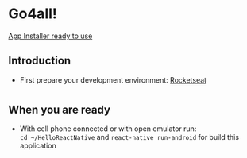 # Go4all!
  [App Installer ready to use](https://drive.google.com/open?id=1_AMARGjWiHW77gx1sAhxUUwLoZELVlmo)
## Introduction
* First prepare your development environment: [Rocketseat](https://docs.rocketseat.dev/ambiente-react-native/introducao)  
#
## When you are ready
* With cell phone connected or with open emulator run:<br>
```cd ~/HelloReactNative``` and ```react-native run-android``` for build this application
